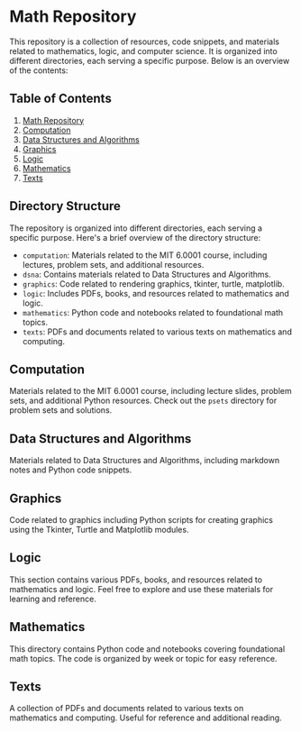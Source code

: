 # Math Repository

This repository is a collection of resources, code snippets, and materials related to mathematics, logic, and computer science. It is organized into different directories, each serving a specific purpose. Below is an overview of the contents:

## Table of Contents

1. [Math Repository](#directory-structure)
2. [Computation](#computation)
3. [Data Structures and Algorithms](#data-structures-and-algorithms)
4. [Graphics](#graphics)
5. [Logic](#logic)
6. [Mathematics](#mathematics)
7. [Texts](#texts)

## Directory Structure

The repository is organized into different directories, each serving a specific purpose. Here's a brief overview of the directory structure:

- `computation`: Materials related to the MIT 6.0001 course, including lectures, problem sets, and additional resources.
- `dsna`: Contains materials related to Data Structures and Algorithms.
- `graphics`: Code related to rendering graphics, tkinter, turtle, matplotlib.
- `logic`: Includes PDFs, books, and resources related to mathematics and logic.
- `mathematics`: Python code and notebooks related to foundational math topics.
- `texts`: PDFs and documents related to various texts on mathematics and computing.

## Computation

Materials related to the MIT 6.0001 course, including lecture slides, problem sets, and additional Python resources. Check out the `psets` directory for problem sets and solutions.

## Data Structures and Algorithms

Materials related to Data Structures and Algorithms, including markdown notes and Python code snippets.

## Graphics

Code related to graphics including Python scripts for creating graphics using the Tkinter, Turtle and Matplotlib modules.

## Logic

This section contains various PDFs, books, and resources related to mathematics and logic. Feel free to explore and use these materials for learning and reference.

## Mathematics

This directory contains Python code and notebooks covering foundational math topics. The code is organized by week or topic for easy reference.

## Texts

A collection of PDFs and documents related to various texts on mathematics and computing. Useful for reference and additional reading.
